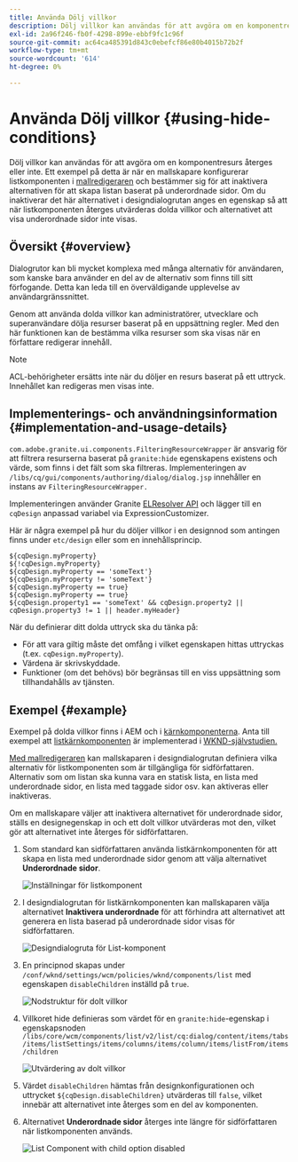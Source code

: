 ```yaml
---
title: Använda Dölj villkor
description: Dölj villkor kan användas för att avgöra om en komponentresurs återges eller inte.
exl-id: 2a96f246-fb0f-4298-899e-ebbf9fc1c96f
source-git-commit: ac64ca485391d843c0ebefcf86e80b4015b72b2f
workflow-type: tm+mt
source-wordcount: '614'
ht-degree: 0%

---
```


# Använda Dölj villkor {#using-hide-conditions}

Dölj villkor kan användas för att avgöra om en komponentresurs återges eller inte. Ett exempel på detta är när en mallskapare konfigurerar listkomponenten [](https://experienceleague.adobe.com/docs/experience-manager-core-components/using/components/list.html) i [mallredigeraren](/help/sites-cloud/authoring/features/templates.md) och bestämmer sig för att inaktivera alternativen för att skapa listan baserat på underordnade sidor. Om du inaktiverar det här alternativet i designdialogrutan anges en egenskap så att när listkomponenten återges utvärderas dolda villkor och alternativet att visa underordnade sidor inte visas.

## Översikt {#overview}

Dialogrutor kan bli mycket komplexa med många alternativ för användaren, som kanske bara använder en del av de alternativ som finns till sitt förfogande. Detta kan leda till en överväldigande upplevelse av användargränssnittet.

Genom att använda dolda villkor kan administratörer, utvecklare och superanvändare dölja resurser baserat på en uppsättning regler. Med den här funktionen kan de bestämma vilka resurser som ska visas när en författare redigerar innehåll.

>[!NOTE]
>
>ACL-behörigheter ersätts inte när du döljer en resurs baserat på ett uttryck. Innehållet kan redigeras men visas inte.

## Implementerings- och användningsinformation {#implementation-and-usage-details}

`com.adobe.granite.ui.components.FilteringResourceWrapper` är ansvarig för att filtrera resurserna baserat på  `granite:hide` egenskapens existens och värde, som finns i det fält som ska filtreras. Implementeringen av `/libs/cq/gui/components/authoring/dialog/dialog.jsp` innehåller en instans av `FilteringResourceWrapper.`

Implementeringen använder Granite [ELResolver API](https://helpx.adobe.com/experience-manager/6-5/sites/developing/using/reference-materials/granite-ui/api/jcr_root/libs/granite/ui/docs/server/el.html) och lägger till en `cqDesign` anpassad variabel via ExpressionCustomizer.

Här är några exempel på hur du döljer villkor i en designnod som antingen finns under `etc/design` eller som en innehållsprincip.

```
${cqDesign.myProperty}
${!cqDesign.myProperty}
${cqDesign.myProperty == 'someText'}
${cqDesign.myProperty != 'someText'}
${cqDesign.myProperty == true}
${cqDesign.myProperty == true}
${cqDesign.property1 == 'someText' && cqDesign.property2 || cqDesign.property3 != 1 || header.myHeader}
```

När du definierar ditt dolda uttryck ska du tänka på:

* För att vara giltig måste det omfång i vilket egenskapen hittas uttryckas (t.ex. `cqDesign.myProperty`).
* Värdena är skrivskyddade.
* Funktioner (om det behövs) bör begränsas till en viss uppsättning som tillhandahålls av tjänsten.

## Exempel {#example}

Exempel på dolda villkor finns i AEM och i [kärnkomponenterna](https://experienceleague.adobe.com/docs/experience-manager-core-components/using/introduction.html). Anta till exempel att [listkärnkomponenten](https://experienceleague.adobe.com/docs/experience-manager-core-components/using/components/list.html) är implementerad i [WKND-självstudien.](/help/implementing/developing/introduction/develop-wknd-tutorial.md)

[Med mallredigeraren](/help/sites-cloud/authoring/features/templates.md) kan mallskaparen i designdialogrutan definiera vilka alternativ för listkomponenten som är tillgängliga för sidförfattaren. Alternativ som om listan ska kunna vara en statisk lista, en lista med underordnade sidor, en lista med taggade sidor osv. kan aktiveras eller inaktiveras.

Om en mallskapare väljer att inaktivera alternativet för underordnade sidor, ställs en designegenskap in och ett dolt villkor utvärderas mot den, vilket gör att alternativet inte återges för sidförfattaren.

1. Som standard kan sidförfattaren använda listkärnkomponenten för att skapa en lista med underordnade sidor genom att välja alternativet **Underordnade sidor**.

   ![Inställningar för listkomponent](assets/hide-conditions-list-settings.png)

1. I designdialogrutan för listkärnkomponenten kan mallskaparen välja alternativet **Inaktivera underordnade** för att förhindra att alternativet att generera en lista baserad på underordnade sidor visas för sidförfattaren.

   ![Designdialogruta för List-komponent](assets/hide-conditions-list-design.png)

1. En principnod skapas under `/conf/wknd/settings/wcm/policies/wknd/components/list` med egenskapen `disableChildren` inställd på `true`.

   ![Nodstruktur för dolt villkor](assets/hide-conditions-node-structure.png)

1. Villkoret hide definieras som värdet för en `granite:hide`-egenskap i egenskapsnoden `/libs/core/wcm/components/list/v2/list/cq:dialog/content/items/tabs/items/listSettings/items/columns/items/column/items/listFrom/items/children`

   ![Utvärdering av dolt villkor](assets/hide-conditions-evaluation.png)

1. Värdet `disableChildren` hämtas från designkonfigurationen och uttrycket `${cqDesign.disableChildren}` utvärderas till `false`, vilket innebär att alternativet inte återges som en del av komponenten.

1. Alternativet **Underordnade sidor** återges inte längre för sidförfattaren när listkomponenten används.

   ![List Component with child option disabled](assets/hide-conditions-child-disabled.png)
